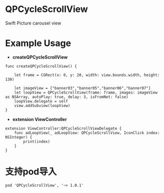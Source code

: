 # QPCycleScrollView
Swift Picture carousel view

# Example Usage
- **createQPCycleScrollView**
```
func createQPCycleScrollView() {
        
    let frame = CGRect(x: 0, y: 20, width: view.bounds.width, height: 130)

    let imageView = ["banner03","banner05","banner06","banner07"]
    let loopView = QPCycleScrollView(frame: frame, images: imageView as NSArray, autoPlay: true, delay: 3, isFromNet: false)
    loopView.delegate = self
    view.addSubview(loopView)
}
```

- **extension ViewController**

```
extension ViewController:QPCycleScrollViewDelegate {
    func adLoopView(_ adLoopView: QPCycleScrollView, IconClick index: NSInteger) {
        print(index)
    }
}
```

# **支持pod导入**
```
pod 'QPCycleScrollView', '~> 1.0.1'
```
